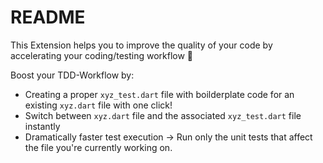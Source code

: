 # README

This Extension helps you to improve the quality of your code by
accelerating your coding/testing workflow 🚀

Boost your TDD-Workflow by:
* Creating a proper `xyz_test.dart` file with boilderplate code for an existing `xyz.dart` file with one click!
* Switch between `xyz.dart` file and the associated `xyz_test.dart` file instantly 
* Dramatically faster test execution  -> Run only the unit tests that affect the file you're currently working on.

<!-- 
It provides the following features:
- ✅ Command for generating a proper `xyz_test.dart` file for an existing `xyz.dart` file 
    - ✅ same location inside of /test as in /lib
    - ✅ includes default boilerplate testing code

- ✅  Command for switching between `xyz.dart` file and the associated `xyz_test.dart` file instantly

- ✅ Command for executing only the unit tests inside of one test file, instead of all unit tests
    * Same as executing `$> flutter test <path-to-testfile>` in the terminal
    * Makes it much faster to check, if all unit tests inside of  -->